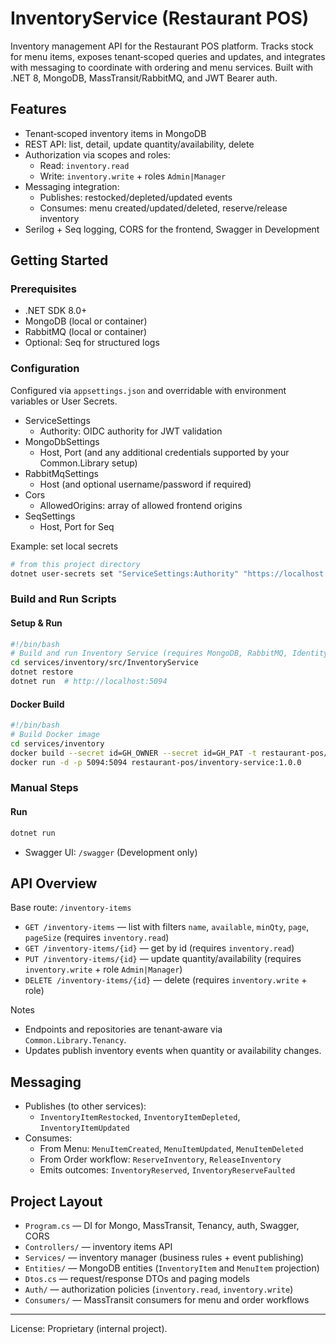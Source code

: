 # InventoryService (Restaurant POS)

Inventory management API for the Restaurant POS platform. Tracks stock for menu items, exposes tenant‑scoped queries and updates, and integrates with messaging to coordinate with ordering and menu services. Built with .NET 8, MongoDB, MassTransit/RabbitMQ, and JWT Bearer auth.

## Features
- Tenant‑scoped inventory items in MongoDB
- REST API: list, detail, update quantity/availability, delete
- Authorization via scopes and roles:
  - Read: `inventory.read`
  - Write: `inventory.write` + roles `Admin|Manager`
- Messaging integration:
  - Publishes: restocked/depleted/updated events
  - Consumes: menu created/updated/deleted, reserve/release inventory
- Serilog + Seq logging, CORS for the frontend, Swagger in Development

## Getting Started

### Prerequisites
- .NET SDK 8.0+
- MongoDB (local or container)
- RabbitMQ (local or container)
- Optional: Seq for structured logs

### Configuration
Configured via `appsettings.json` and overridable with environment variables or User Secrets.

- ServiceSettings
  - Authority: OIDC authority for JWT validation
- MongoDbSettings
  - Host, Port (and any additional credentials supported by your Common.Library setup)
- RabbitMqSettings
  - Host (and optional username/password if required)
- Cors
  - AllowedOrigins: array of allowed frontend origins
- SeqSettings
  - Host, Port for Seq

Example: set local secrets
```bash
# from this project directory
dotnet user-secrets set "ServiceSettings:Authority" "https://localhost:7163"
```

### Build and Run Scripts

#### Setup & Run
```bash
#!/bin/bash
# Build and run Inventory Service (requires MongoDB, RabbitMQ, Identity Service)
cd services/inventory/src/InventoryService
dotnet restore
dotnet run  # http://localhost:5094
```

#### Docker Build
```bash
#!/bin/bash
# Build Docker image
cd services/inventory
docker build --secret id=GH_OWNER --secret id=GH_PAT -t restaurant-pos/inventory-service:1.0.0 .
docker run -d -p 5094:5094 restaurant-pos/inventory-service:1.0.0
```

### Manual Steps

#### Run
```bash
dotnet run
```
- Swagger UI: `/swagger` (Development only)

## API Overview

Base route: `/inventory-items`

- `GET /inventory-items` — list with filters `name`, `available`, `minQty`, `page`, `pageSize` (requires `inventory.read`)
- `GET /inventory-items/{id}` — get by id (requires `inventory.read`)
- `PUT /inventory-items/{id}` — update quantity/availability (requires `inventory.write` + role `Admin|Manager`)
- `DELETE /inventory-items/{id}` — delete (requires `inventory.write` + role)

Notes
- Endpoints and repositories are tenant‑aware via `Common.Library.Tenancy`.
- Updates publish inventory events when quantity or availability changes.

## Messaging

- Publishes (to other services):
  - `InventoryItemRestocked`, `InventoryItemDepleted`, `InventoryItemUpdated`
- Consumes:
  - From Menu: `MenuItemCreated`, `MenuItemUpdated`, `MenuItemDeleted`
  - From Order workflow: `ReserveInventory`, `ReleaseInventory`
  - Emits outcomes: `InventoryReserved`, `InventoryReserveFaulted`

## Project Layout
- `Program.cs` — DI for Mongo, MassTransit, Tenancy, auth, Swagger, CORS
- `Controllers/` — inventory items API
- `Services/` — inventory manager (business rules + event publishing)
- `Entities/` — MongoDB entities (`InventoryItem` and `MenuItem` projection)
- `Dtos.cs` — request/response DTOs and paging models
- `Auth/` — authorization policies (`inventory.read`, `inventory.write`)
- `Consumers/` — MassTransit consumers for menu and order workflows

---

License: Proprietary (internal project).

